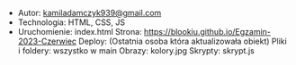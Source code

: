 - Autor: kamiladamczyk939@gmail.com
- Technologia: HTML, CSS, JS
- Uruchomienie: index.html
Strona: https://blookiu.github.io/Egzamin-2023-Czerwiec
Deploy: (Ostatnia osoba która aktualizowała obiekt)
Pliki i foldery: wszystko w main
Obrazy: kolory.jpg
Skrypty: skrypt.js
